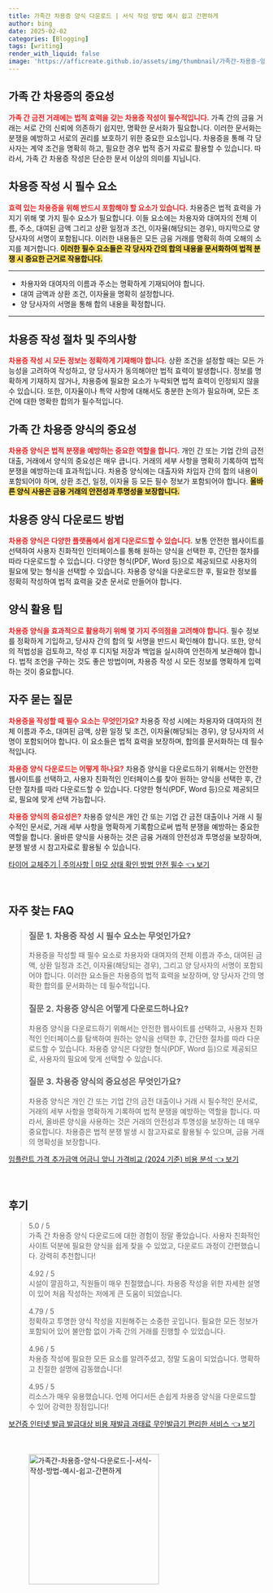 ```yaml
---
title: 가족간 차용증 양식 다운로드 | 서식 작성 방법 예시 쉽고 간편하게
author: bing
date: 2025-02-02
categories: [Blogging]
tags: [writing]
render_with_liquid: false
image: 'https://afficreate.github.io/assets/img/thumbnail/가족간-차용증-양식-다운로드-|-서식-작성-방법-예시-쉽고-간편하게.webp'
---
```



<h2 id='가족 간 차용증의 중요성'>가족 간 차용증의 중요성</h2>

<p><b><span style="color: #ee2323;">가족 간 금전 거래에는 법적 효력을 갖는 차용증 작성이 필수적입니다.</span></b> 가족 간의 금융 거래는 서로 간의 신뢰에 의존하기 쉽지만, 명확한 문서화가 필요합니다. 이러한 문서화는 분쟁을 예방하고 서로의 권리를 보호하기 위한 중요한 요소입니다. 차용증을 통해 각 당사자는 계약 조건을 명확히 하고, 필요한 경우 법적 증거 자료로 활용할 수 있습니다. 따라서, 가족 간 차용증 작성은 단순한 문서 이상의 의미를 지닙니다.</p>

<h2 id='차용증 작성 시 필수 요소'>차용증 작성 시 필수 요소</h2>

<p><b><span style="color: #ee2323;">효력 있는 차용증을 위해 반드시 포함해야 할 요소가 있습니다.</span></b> 차용증은 법적 효력을 가지기 위해 몇 가지 필수 요소가 필요합니다. 이들 요소에는 차용자와 대여자의 전체 이름, 주소, 대여된 금액 그리고 상환 일정과 조건, 이자율(해당되는 경우), 마지막으로 양 당사자의 서명이 포함됩니다. 이러한 내용들은 모든 금융 거래를 명확히 하여 오해의 소지를 제거합니다. <b><span style="background-color: #ffe066;">이러한 필수 요소들은 각 당사자 간의 합의 내용을 문서화하여 법적 분쟁 시 중요한 근거로 작용합니다.</span></b></p>

<hr />

<ul>
    <li>차용자와 대여자의 이름과 주소는 명확하게 기재되어야 합니다.</li>
    <li>대여 금액과 상환 조건, 이자율을 명확히 설정합니다.</li>
    <li>양 당사자의 서명을 통해 합의 내용을 확정합니다.</li>
</ul>

<hr />

<h2 id='차용증 작성 절차 및 주의사항'>차용증 작성 절차 및 주의사항</h2>

<p><b><span style="color: #ee2323;">차용증 작성 시 모든 정보는 정확하게 기재해야 합니다.</span></b> 상환 조건을 설정할 때는 모든 가능성을 고려하여 작성하고, 양 당사자가 동의해야만 법적 효력이 발생합니다. 정보를 명확하게 기재하지 않거나, 차용증에 필요한 요소가 누락되면 법적 효력이 인정되지 않을 수 있습니다. 또한, 이자율이나 특약 사항에 대해서도 충분한 논의가 필요하며, 모든 조건에 대한 명확한 합의가 필수적입니다.</p>

<h2 id='가족 간 차용증 양식의 중요성'>가족 간 차용증 양식의 중요성</h2>

<p><b><span style="color: #ee2323;">차용증 양식은 법적 분쟁을 예방하는 중요한 역할을 합니다.</span></b> 개인 간 또는 기업 간의 금전 대출, 거래에서 양식의 중요성은 매우 큽니다. 거래의 세부 사항을 명확히 기록하여 법적 분쟁을 예방하는데 효과적입니다. 차용증 양식에는 대출자와 차입자 간의 합의 내용이 포함되어야 하며, 상환 조건, 일정, 이자율 등 모든 필수 정보가 포함되어야 합니다. <b><span style="background-color: #ffe066;">올바른 양식 사용은 금융 거래의 안전성과 투명성을 보장합니다.</span></b></p>

<h2 id='차용증 양식 다운로드 방법'>차용증 양식 다운로드 방법</h2>

<p><b><span style="color: #ee2323;">차용증 양식은 다양한 플랫폼에서 쉽게 다운로드할 수 있습니다.</span></b> 보통 안전한 웹사이트를 선택하여 사용자 친화적인 인터페이스를 통해 원하는 양식을 선택한 후, 간단한 절차를 따라 다운로드할 수 있습니다. 다양한 형식(PDF, Word 등)으로 제공되므로 사용자의 필요에 맞는 형식을 선택할 수 있습니다. 차용증 양식을 다운로드한 후, 필요한 정보를 정확히 작성하여 법적 효력을 갖춘 문서로 만들어야 합니다.</p>

<h2 id='양식 활용 팁'>양식 활용 팁</h2>

<p><b><span style="color: #ee2323;">차용증 양식을 효과적으로 활용하기 위해 몇 가지 주의점을 고려해야 합니다.</span></b> 필수 정보를 정확하게 기입하고, 당사자 간의 합의 및 서명을 반드시 확인해야 합니다. 또한, 양식의 적법성을 검토하고, 작성 후 디지털 저장과 백업을 실시하여 안전하게 보관해야 합니다. 법적 조언을 구하는 것도 좋은 방법이며, 차용증 작성 시 모든 정보를 명확하게 입력하는 것이 중요합니다.</p>

<h2 id='자주 묻는 질문'>자주 묻는 질문</h2>

<p><b><span style="color: #ee2323;">차용증을 작성할 때 필수 요소는 무엇인가요?</span></b> 차용증 작성 시에는 차용자와 대여자의 전체 이름과 주소, 대여된 금액, 상환 일정 및 조건, 이자율(해당되는 경우), 양 당사자의 서명이 포함되어야 합니다. 이 요소들은 법적 효력을 보장하며, 합의를 문서화하는 데 필수적입니다.</p>

<p><b><span style="color: #ee2323;">차용증 양식 다운로드는 어떻게 하나요?</span></b> 차용증 양식을 다운로드하기 위해서는 안전한 웹사이트를 선택하고, 사용자 친화적인 인터페이스를 찾아 원하는 양식을 선택한 후, 간단한 절차를 따라 다운로드할 수 있습니다. 다양한 형식(PDF, Word 등)으로 제공되므로, 필요에 맞게 선택 가능합니다.</p>

<p><b><span style="color: #ee2323;">차용증 양식의 중요성은?</span></b> 차용증 양식은 개인 간 또는 기업 간 금전 대출이나 거래 시 필수적인 문서로, 거래 세부 사항을 명확하게 기록함으로써 법적 분쟁을 예방하는 중요한 역할을 합니다. 올바른 양식을 사용하는 것은 금융 거래의 안전성과 투명성을 보장하며, 분쟁 발생 시 참고자료로 활용될 수 있습니다.</p>


<p><a class="click-button" title="타이어 교체주기 | 주의사항 | 마모 상태 확인 방법 안전 필수" href="https://afficreate.github.io/posts/%ED%83%80%EC%9D%B4%EC%96%B4-%EA%B5%90%EC%B2%B4%EC%A3%BC%EA%B8%B0-%EC%A3%BC%EC%9D%98%EC%82%AC%ED%95%AD-%EB%A7%88%EB%AA%A8-%EC%83%81%ED%83%9C-%ED%99%95%EC%9D%B8-%EB%B0%A9%EB%B2%95-%EC%95%88%EC%A0%84-%ED%95%84%EC%88%98/" rel="dofollow">타이어 교체주기 | 주의사항 | 마모 상태 확인 방법 안전 필수 👈 보기</a></p><br>
<h2 id='자주_찾는_FAQ'>자주 찾는 FAQ</h2>
<div itemscope="" itemtype="https://schema.org/FAQPage"> 
<blockquote> 
<div itemscope="" itemprop="mainEntity" itemtype="https://schema.org/Question"> 
<h3 itemprop="name">질문 1. 차용증 작성 시 필수 요소는 무엇인가요?</h3> 
<div itemscope="" itemprop="acceptedAnswer" itemtype="https://schema.org/Answer"> 
<span itemprop="text"> 
<p>차용증을 작성할 때 필수 요소로 차용자와 대여자의 전체 이름과 주소, 대여된 금액, 상환 일정과 조건, 이자율(해당되는 경우), 그리고 양 당사자의 서명이 포함되어야 합니다. 이러한 요소들은 차용증의 법적 효력을 보장하며, 양 당사자 간의 명확한 합의를 문서화하는 데 필수적입니다.</p> 
</span> 
</div> 
</div> 

<div itemscope="" itemprop="mainEntity" itemtype="https://schema.org/Question"> 
<h3 itemprop="name">질문 2. 차용증 양식은 어떻게 다운로드하나요?</h3> 
<div itemscope="" itemprop="acceptedAnswer" itemtype="https://schema.org/Answer"> 
<span itemprop="text"> 
<p>차용증 양식을 다운로드하기 위해서는 안전한 웹사이트를 선택하고, 사용자 친화적인 인터페이스를 탐색하여 원하는 양식을 선택한 후, 간단한 절차를 따라 다운로드할 수 있습니다. 차용증 양식은 다양한 형식(PDF, Word 등)으로 제공되므로, 사용자의 필요에 맞게 선택할 수 있습니다.</p> 
</span> 
</div> 
</div> 

<div itemscope="" itemprop="mainEntity" itemtype="https://schema.org/Question"> 
<h3 itemprop="name">질문 3. 차용증 양식의 중요성은 무엇인가요?</h3> 
<div itemscope="" itemprop="acceptedAnswer" itemtype="https://schema.org/Answer"> 
<span itemprop="text"> 
<p>차용증 양식은 개인 간 또는 기업 간의 금전 대출이나 거래 시 필수적인 문서로, 거래의 세부 사항을 명확하게 기록하여 법적 분쟁을 예방하는 역할을 합니다. 따라서, 올바른 양식을 사용하는 것은 거래의 안전성과 투명성을 보장하는 데 매우 중요합니다. 차용증은 법적 분쟁 발생 시 참고자료로 활용될 수 있으며, 금융 거래의 명확성을 보장합니다.</p> 
</span> 
</div> 
</div> 
</blockquote> 
</div>
<p><a class="click-button" title="임플란트 가격 추가금액 어금니 앞니 가격비교 (2024 기준) 비용 분석" href="https://afficreate.github.io/posts/%EC%9E%84%ED%94%8C%EB%9E%80%ED%8A%B8-%EA%B0%80%EA%B2%A9-%EC%B6%94%EA%B0%80%EA%B8%88%EC%95%A1-%EC%96%B4%EA%B8%88%EB%8B%88-%EC%95%9E%EB%8B%88-%EA%B0%80%EA%B2%A9%EB%B9%84%EA%B5%90-(2024-%EA%B8%B0%EC%A4%80)-%EB%B9%84%EC%9A%A9-%EB%B6%84%EC%84%9D/" rel="dofollow">임플란트 가격 추가금액 어금니 앞니 가격비교 (2024 기준) 비용 분석 👈 보기</a></p><br>
<h2 id='후기'>후기</h2>
<div itemscope itemtype="https://schema.org/Product">
  <blockquote>
  <div itemprop="review" itemscope itemtype="https://schema.org/Review">
      <div itemprop="reviewRating" itemscope itemtype="https://schema.org/Rating"> <span itemprop="ratingValue">5.0</span> / <span itemprop="bestRating">5</span> </div>
      <span itemprop="reviewBody">가족 간 차용증 양식 다운로드에 대한 경험이 정말 좋았습니다. 사용자 친화적인 사이트 덕분에 필요한 양식을 쉽게 찾을 수 있었고, 다운로드 과정이 간편했습니다. 강력히 추천합니다!</span>
  </div>
  <br>
  <div itemprop="review" itemscope itemtype="https://schema.org/Review">
      <div itemprop="reviewRating" itemscope itemtype="https://schema.org/Rating"> <span itemprop="ratingValue">4.92</span> / <span itemprop="bestRating">5</span> </div>
      <span itemprop="reviewBody">시설이 깔끔하고, 직원들이 매우 친절했습니다. 차용증 작성을 위한 자세한 설명이 있어 처음 작성하는 저에게 큰 도움이 되었습니다.</span>
  </div>
  <br>
  <div itemprop="review" itemscope itemtype="https://schema.org/Review">
      <div itemprop="reviewRating" itemscope itemtype="https://schema.org/Rating"> <span itemprop="ratingValue">4.79</span> / <span itemprop="bestRating">5</span> </div>
      <span itemprop="reviewBody">정확하고 투명한 양식 작성을 지원해주는 소중한 곳입니다. 필요한 모든 정보가 포함되어 있어 불안함 없이 가족 간의 거래를 진행할 수 있었습니다.</span>
  </div>
  <br>
  <div itemprop="review" itemscope itemtype="https://schema.org/Review">
      <div itemprop="reviewRating" itemscope itemtype="https://schema.org/Rating"> <span itemprop="ratingValue">4.96</span> / <span itemprop="bestRating">5</span> </div>
      <span itemprop="reviewBody">차용증 작성에 필요한 모든 요소를 알려주셨고, 정말 도움이 되었습니다. 명확하고 친절한 설명에 감동했습니다!</span>
  </div>
  <br>
  <div itemprop="review" itemscope itemtype="https://schema.org/Review">
      <div itemprop="reviewRating" itemscope itemtype="https://schema.org/Rating"> <span itemprop="ratingValue">4.95</span> / <span itemprop="bestRating">5</span> </div>
      <span itemprop="reviewBody">리소스가 매우 유용했습니다. 언제 어디서든 손쉽게 차용증 양식을 다운로드할 수 있어 강력한 장점입니다!</span>
  </div>
  </blockquote>
</div>
<p><a class="click-button" title="보건증 인터넷 발급 발급대상 비용 재발급 과태료 무인발급기 편리한 서비스" href="https://afficreate.github.io/posts/%EB%B3%B4%EA%B1%B4%EC%A6%9D-%EC%9D%B8%ED%84%B0%EB%84%B7-%EB%B0%9C%EA%B8%89-%EB%B0%9C%EA%B8%89%EB%8C%80%EC%83%81-%EB%B9%84%EC%9A%A9-%EC%9E%AC%EB%B0%9C%EA%B8%89-%EA%B3%BC%ED%83%9C%EB%A3%8C-%EB%AC%B4%EC%9D%B8%EB%B0%9C%EA%B8%89%EA%B8%B0-%ED%8E%B8%EB%A6%AC%ED%95%9C-%EC%84%9C%EB%B9%84%EC%8A%A4/" rel="dofollow">보건증 인터넷 발급 발급대상 비용 재발급 과태료 무인발급기 편리한 서비스 👈 보기</a></p><br>
<figure class="image"><img src="https://afficreate.github.io/assets/img/thumbnail/가족간-차용증-양식-다운로드-|-서식-작성-방법-예시-쉽고-간편하게.webp" alt="가족간-차용증-양식-다운로드-|-서식-작성-방법-예시-쉽고-간편하게" width="256" height="256"></figure>